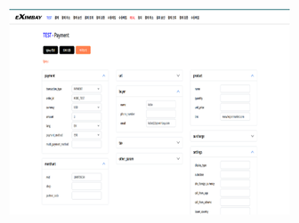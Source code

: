 <img src="https://raw.githubusercontent.com/BeomB/MD/55c2a1d2fc4bebe9401db34efea4a4ec62696166/IMG/openAPI%20%EB%8D%B0%EB%AA%A8.png"  width="700" height="370">
